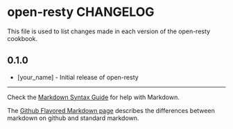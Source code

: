 open-resty CHANGELOG
====================

This file is used to list changes made in each version of the open-resty cookbook.

0.1.0
-----
- [your_name] - Initial release of open-resty

- - -
Check the [Markdown Syntax Guide](http://daringfireball.net/projects/markdown/syntax) for help with Markdown.

The [Github Flavored Markdown page](http://github.github.com/github-flavored-markdown/) describes the differences between markdown on github and standard markdown.
